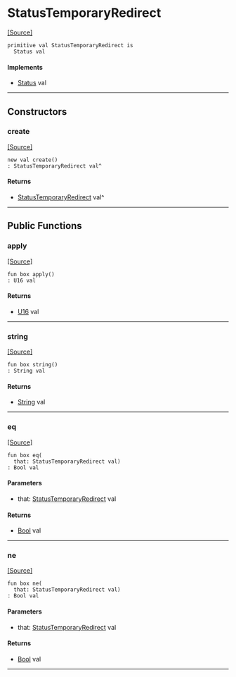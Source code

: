 # StatusTemporaryRedirect
<span class="source-link">[[Source]](src/http_server/status.md#L64)</span>
```pony
primitive val StatusTemporaryRedirect is
  Status val
```

#### Implements

* [Status](http_server-Status.md) val

---

## Constructors

### create
<span class="source-link">[[Source]](src/http_server/status.md#L64)</span>


```pony
new val create()
: StatusTemporaryRedirect val^
```

#### Returns

* [StatusTemporaryRedirect](http_server-StatusTemporaryRedirect.md) val^

---

## Public Functions

### apply
<span class="source-link">[[Source]](src/http_server/status.md#L65)</span>


```pony
fun box apply()
: U16 val
```

#### Returns

* [U16](builtin-U16.md) val

---

### string
<span class="source-link">[[Source]](src/http_server/status.md#L66)</span>


```pony
fun box string()
: String val
```

#### Returns

* [String](builtin-String.md) val

---

### eq
<span class="source-link">[[Source]](src/http_server/status.md#L65)</span>


```pony
fun box eq(
  that: StatusTemporaryRedirect val)
: Bool val
```
#### Parameters

*   that: [StatusTemporaryRedirect](http_server-StatusTemporaryRedirect.md) val

#### Returns

* [Bool](builtin-Bool.md) val

---

### ne
<span class="source-link">[[Source]](src/http_server/status.md#L65)</span>


```pony
fun box ne(
  that: StatusTemporaryRedirect val)
: Bool val
```
#### Parameters

*   that: [StatusTemporaryRedirect](http_server-StatusTemporaryRedirect.md) val

#### Returns

* [Bool](builtin-Bool.md) val

---

